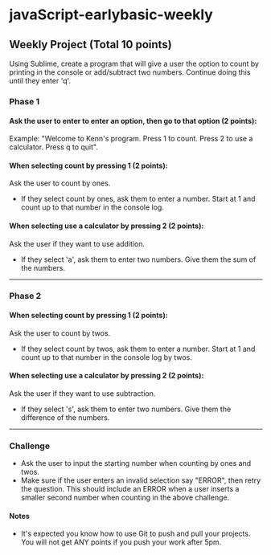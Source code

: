 # javaScript-earlybasic-weekly

## Weekly Project (Total 10 points)
Using Sublime, create a program that will give a user the option to count by printing in the console or add/subtract two numbers. Continue doing this until they enter 'q'.

### Phase 1

#### Ask the user to enter to enter an option, then go to that option (2 points):
Example:
"Welcome to Kenn's program. Press 1 to count. Press 2 to use a calculator. Press q to quit".

#### When selecting count by pressing 1 (2 points):
Ask the user to count by ones.
- If they select count by ones, ask them to enter a number. Start at 1 and count up to that number in the console log.

#### When selecting use a calculator by pressing 2 (2 points):
Ask the user if they want to use addition.
- If they select 'a', ask them to enter two numbers. Give them the sum of the numbers.

<hr>

### Phase 2
#### When selecting count by pressing 1 (2 points):
Ask the user to count by twos.
- If they select count by twos, ask them to enter a number. Start at 1 and count up to that number in the console log by twos.

#### When selecting use a calculator by pressing 2 (2 points):
Ask the user if they want to use subtraction.
- If they select 's', ask them to enter two numbers. Give them the difference of the numbers.
<hr>

### Challenge
- Ask the user to input the starting number when counting by ones and twos.
- Make sure if the user enters an invalid selection say "ERROR", then retry the question. This should include an ERROR when a user inserts a smaller second number when counting in the above challenge.

#### Notes
- It's expected you know how to use Git to push and pull your projects. You will not get ANY points if you push your work after 5pm.
